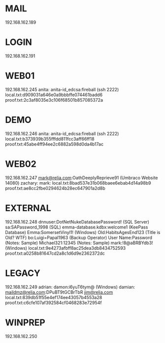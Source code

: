 # MAIL
192.168.162.189

# LOGIN
192.168.162.191

# WEB01
192.168.162.245
anita:
anita-id_edcsa:fireball (ssh 2222)
local.txt:d909031a646e0a9bbbffe074461badd6
proof.txt:2c3af8035e3c106f68501b857085372a

# DEMO
192.168.162.246
anita:
anita-id_edcsa:fireball (ssh 2222)
local.txt:b373939b355fffdd811fcc3aff66ff18
proof.txt:45abe4ff94ee2c6882a598d0da4b17ac

# WEB02
192.168.162.247
mark@relia.com:OathDeeplyReprieve91 (Umbraco Website 14080)
zachary:
mark:
local.txt:8bad537e31b068baee6ebab4d14a98b9
proof.txt:ae8cc2fbe0294624b28ec647901a2d8b

# EXTERNAL
192.168.162.248
dnnuser:DotNetNukeDatabasePassword! (SQL Server)
sa:SAPassword_1998 (SQL)
emma-database.kdbx:welcome1 (KeePass Database)
Emma:SomersetVinyl1! (Windows)
Old:HabitsAgesEnd123 (Title is Old? WTF)
bo:Luigi=Papal1963 (Backup Operator)
User Name:Password (Notes: Sample)
Michael321:12345 (Notes: Sample)
mark:!8@aBRBYdb3! (Windows)
local.txt:9e4273afbff8ac25dea3db8434752593
proof.txt:a0258b81647cd2a8c1d6d9e2362372dc

# LEGACY
192.168.162.249
adrian:
damon:i6yuT6tym@ (Windows)
damian:
maildmz@relia.com:DPuBT9tGCBrTbR
jim@relia.com
local.txt:839db51f55e4ef174ee43057b4553a28
proof.txt:c6cfe107af392584cf0468283e72954f

# WINPREP
192.168.162.250